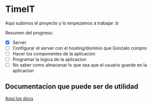 # TimeIT

Aquí subimos el proyecto y lo empezamos a trabajar :b

Resumen del progreso:

 - [x] Server
 - [ ] Configurar el server con el hosting/dominio que Gonzalo compro
 - [ ] Hacer los componentes de la aplicacion 
 - [ ] Programar la logica de la aplicacion
 - [ ] No saber como almacenar lo que sea que el usuario guarde en la aplicacion

## Documentacion que puede ser de utilidad
[Aqui los docs](https://drive.google.com/drive/u/1/folders/173K2HvlfwT--za9sS1fVU6eSQmngf5ql)


